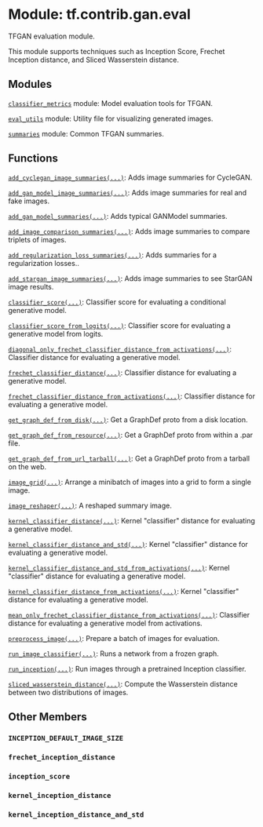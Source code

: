 <div itemscope itemtype="http://developers.google.com/ReferenceObject">
<meta itemprop="name" content="tf.contrib.gan.eval" />
<meta itemprop="path" content="Stable" />
<meta itemprop="property" content="INCEPTION_DEFAULT_IMAGE_SIZE"/>
<meta itemprop="property" content="frechet_inception_distance"/>
<meta itemprop="property" content="inception_score"/>
<meta itemprop="property" content="kernel_inception_distance"/>
<meta itemprop="property" content="kernel_inception_distance_and_std"/>
</div>

# Module: tf.contrib.gan.eval

TFGAN evaluation module.

This module supports techniques such as Inception Score, Frechet Inception
distance, and Sliced Wasserstein distance.

## Modules

[`classifier_metrics`](../../../tf/contrib/gan/eval/classifier_metrics.md) module: Model evaluation tools for TFGAN.

[`eval_utils`](../../../tf/contrib/gan/eval/eval_utils.md) module: Utility file for visualizing generated images.

[`summaries`](../../../tf/contrib/gan/eval/summaries.md) module: Common TFGAN summaries.

## Functions

[`add_cyclegan_image_summaries(...)`](../../../tf/contrib/gan/eval/add_cyclegan_image_summaries.md): Adds image summaries for CycleGAN.

[`add_gan_model_image_summaries(...)`](../../../tf/contrib/gan/eval/add_gan_model_image_summaries.md): Adds image summaries for real and fake images.

[`add_gan_model_summaries(...)`](../../../tf/contrib/gan/eval/add_gan_model_summaries.md): Adds typical GANModel summaries.

[`add_image_comparison_summaries(...)`](../../../tf/contrib/gan/eval/add_image_comparison_summaries.md): Adds image summaries to compare triplets of images.

[`add_regularization_loss_summaries(...)`](../../../tf/contrib/gan/eval/add_regularization_loss_summaries.md): Adds summaries for a regularization losses..

[`add_stargan_image_summaries(...)`](../../../tf/contrib/gan/eval/add_stargan_image_summaries.md): Adds image summaries to see StarGAN image results.

[`classifier_score(...)`](../../../tf/contrib/gan/eval/classifier_score.md): Classifier score for evaluating a conditional generative model.

[`classifier_score_from_logits(...)`](../../../tf/contrib/gan/eval/classifier_score_from_logits.md): Classifier score for evaluating a generative model from logits.

[`diagonal_only_frechet_classifier_distance_from_activations(...)`](../../../tf/contrib/gan/eval/diagonal_only_frechet_classifier_distance_from_activations.md): Classifier distance for evaluating a generative model.

[`frechet_classifier_distance(...)`](../../../tf/contrib/gan/eval/frechet_classifier_distance.md): Classifier distance for evaluating a generative model.

[`frechet_classifier_distance_from_activations(...)`](../../../tf/contrib/gan/eval/frechet_classifier_distance_from_activations.md): Classifier distance for evaluating a generative model.

[`get_graph_def_from_disk(...)`](../../../tf/contrib/gan/eval/get_graph_def_from_disk.md): Get a GraphDef proto from a disk location.

[`get_graph_def_from_resource(...)`](../../../tf/contrib/gan/eval/get_graph_def_from_resource.md): Get a GraphDef proto from within a .par file.

[`get_graph_def_from_url_tarball(...)`](../../../tf/contrib/gan/eval/get_graph_def_from_url_tarball.md): Get a GraphDef proto from a tarball on the web.

[`image_grid(...)`](../../../tf/contrib/gan/eval/image_grid.md): Arrange a minibatch of images into a grid to form a single image.

[`image_reshaper(...)`](../../../tf/contrib/gan/eval/image_reshaper.md): A reshaped summary image.

[`kernel_classifier_distance(...)`](../../../tf/contrib/gan/eval/kernel_classifier_distance.md): Kernel "classifier" distance for evaluating a generative model.

[`kernel_classifier_distance_and_std(...)`](../../../tf/contrib/gan/eval/kernel_classifier_distance_and_std.md): Kernel "classifier" distance for evaluating a generative model.

[`kernel_classifier_distance_and_std_from_activations(...)`](../../../tf/contrib/gan/eval/kernel_classifier_distance_and_std_from_activations.md): Kernel "classifier" distance for evaluating a generative model.

[`kernel_classifier_distance_from_activations(...)`](../../../tf/contrib/gan/eval/kernel_classifier_distance_from_activations.md): Kernel "classifier" distance for evaluating a generative model.

[`mean_only_frechet_classifier_distance_from_activations(...)`](../../../tf/contrib/gan/eval/mean_only_frechet_classifier_distance_from_activations.md): Classifier distance for evaluating a generative model from activations.

[`preprocess_image(...)`](../../../tf/contrib/gan/eval/preprocess_image.md): Prepare a batch of images for evaluation.

[`run_image_classifier(...)`](../../../tf/contrib/gan/eval/run_image_classifier.md): Runs a network from a frozen graph.

[`run_inception(...)`](../../../tf/contrib/gan/eval/run_inception.md): Run images through a pretrained Inception classifier.

[`sliced_wasserstein_distance(...)`](../../../tf/contrib/gan/eval/sliced_wasserstein_distance.md): Compute the Wasserstein distance between two distributions of images.

## Other Members

<h3 id="INCEPTION_DEFAULT_IMAGE_SIZE"><code>INCEPTION_DEFAULT_IMAGE_SIZE</code></h3>

<h3 id="frechet_inception_distance"><code>frechet_inception_distance</code></h3>

<h3 id="inception_score"><code>inception_score</code></h3>

<h3 id="kernel_inception_distance"><code>kernel_inception_distance</code></h3>

<h3 id="kernel_inception_distance_and_std"><code>kernel_inception_distance_and_std</code></h3>

